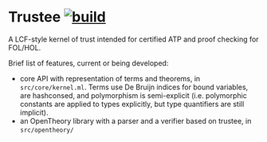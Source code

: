 
# Trustee [![build](https://github.com/c-cube/trustee/workflows/build/badge.svg)](https://github.com/c-cube/trustee/actions)

A LCF-style kernel of trust intended for certified ATP and proof checking for FOL/HOL.

Brief list of features, current or being developed:

- core API with representation of terms and theorems, in `src/core/kernel.ml`.
  Terms use De Bruijn indices for bound variables, are hashconsed, and polymorphism
  is semi-explicit (i.e. polymorphic constants are applied to types explicitly,
  but type quantifiers are still implicit).
- an OpenTheory library with a parser and a verifier based on trustee,
  in `src/opentheory/`

